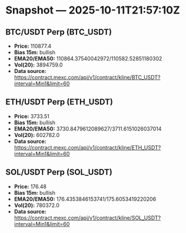 # Snapshot — 2025-10-11T21:57:10Z

## BTC/USDT Perp (BTC_USDT)
- **Price:** 110877.4
- **Bias 15m:** bullish
- **EMA20/EMA50:** 110864.37540042972/110582.52851180302
- **Vol(20):** 3894759.0
- **Data source:** https://contract.mexc.com/api/v1/contract/kline/BTC_USDT?interval=Min1&limit=60

## ETH/USDT Perp (ETH_USDT)
- **Price:** 3733.51
- **Bias 15m:** bullish
- **EMA20/EMA50:** 3730.8479612089627/3711.6151026037014
- **Vol(20):** 602782.0
- **Data source:** https://contract.mexc.com/api/v1/contract/kline/ETH_USDT?interval=Min1&limit=60

## SOL/USDT Perp (SOL_USDT)
- **Price:** 176.48
- **Bias 15m:** bullish
- **EMA20/EMA50:** 176.4353846153741/175.6053419220206
- **Vol(20):** 780372.0
- **Data source:** https://contract.mexc.com/api/v1/contract/kline/SOL_USDT?interval=Min1&limit=60
